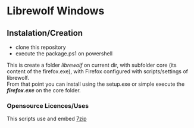 # Librewolf Windows

## Instalation/Creation
 * clone this repository
 * execute the package.ps1 on powershell  

 This is create a folder *librewolf* on current dir, with subfolder core (its content of the firefox.exe), with Firefox configured with scripts/settings of librewolf.  
 From that point you can install using the setup.exe or simple execute the ***firefox.exe*** on the core folder.

### Opensource Licences/Uses
This scripts use and embed [7zip](https://www.7-zip.org/)
